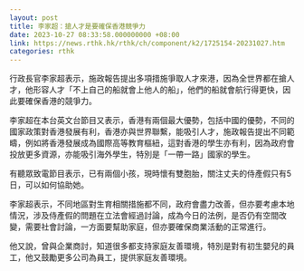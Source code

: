 ```yaml
---
layout: post
title: 李家超：搶人才是要確保香港競爭力
date: 2023-10-27 08:33:58.000000000 +08:00
link: https://news.rthk.hk/rthk/ch/component/k2/1725154-20231027.htm
categories: rthk
---
```


行政長官李家超表示，施政報告提出多項措施爭取人才來港，因為全世界都在搶人才，他形容人才「不上自己的船就會上他人的船」，他們的船就會航行得更快，因此要確保香港的競爭力。

李家超在本台英文台節目又表示，香港有兩個最大優勢，包括中國的優勢，不同的國家政策對香港發展有利，香港亦與世界聯繫，能吸引人才，施政報告提出不同範疇，例如將香港發展成為國際高等教育樞紐，這對香港的學生亦有利，因為政府會投放更多資源，亦能吸引海外學生，特別是「一帶一路」國家的學生。

有聽眾致電節目表示，已有兩個小孩，現時懷有雙胞胎，關注丈夫的侍產假只有5日，可以如何協助她。

李家超表示，不同地區對生育相關措施都不同，政府會盡力改善，但亦要考慮本地情況，涉及侍產假的問題在立法會經過討論，成為今日的法例，是否仍有空間改變，需要社會討論，一方面要幫助家庭，但亦要確保商業活動的正常進行。

他又說，曾與企業商討，知道很多都支持家庭友善環境，特別是對有初生嬰兒的員工，他又鼓勵更多公司為員工，提供家庭友善環境。
